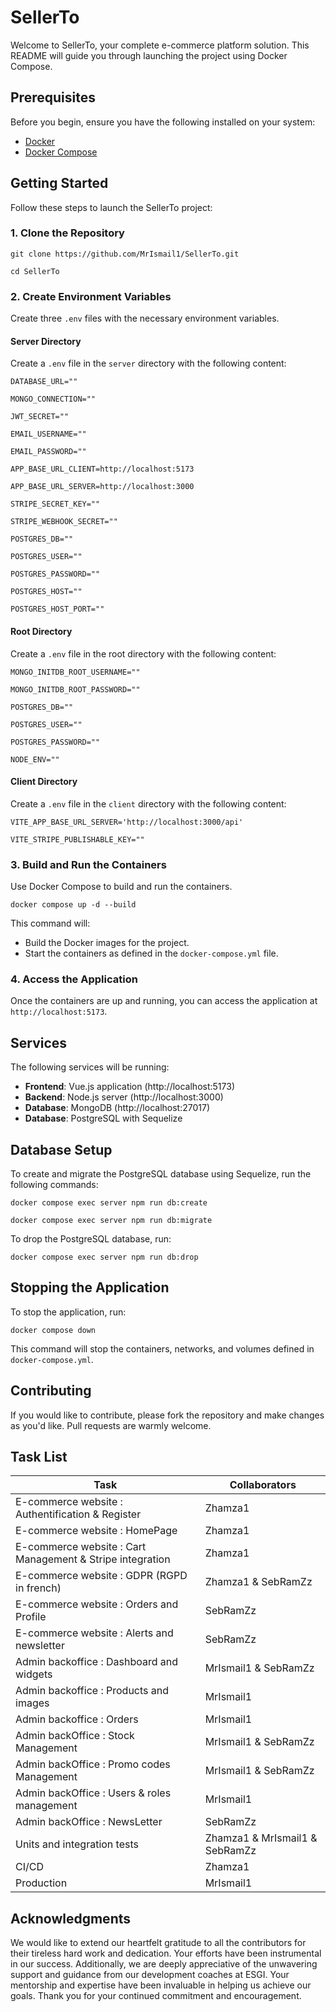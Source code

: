 # SellerTo

Welcome to SellerTo, your complete e-commerce platform solution. This README will guide you through launching the project using Docker Compose.

## Prerequisites

Before you begin, ensure you have the following installed on your system:

- [Docker](https://www.docker.com/get-started)
- [Docker Compose](https://docs.docker.com/compose/install/)

## Getting Started

Follow these steps to launch the SellerTo project:

### 1. Clone the Repository

`git clone https://github.com/MrIsmail1/SellerTo.git`

`cd SellerTo`

### 2. Create Environment Variables

Create three `.env` files with the necessary environment variables.

#### Server Directory

Create a `.env` file in the `server` directory with the following content:

`DATABASE_URL=""`

`MONGO_CONNECTION=""`

`JWT_SECRET=""`

`EMAIL_USERNAME=""`

`EMAIL_PASSWORD=""`

`APP_BASE_URL_CLIENT=http://localhost:5173`

`APP_BASE_URL_SERVER=http://localhost:3000`

`STRIPE_SECRET_KEY=""`

`STRIPE_WEBHOOK_SECRET=""`

`POSTGRES_DB=""`

`POSTGRES_USER=""`

`POSTGRES_PASSWORD=""`

`POSTGRES_HOST=""`

`POSTGRES_HOST_PORT=""`

#### Root Directory

Create a `.env` file in the root directory with the following content:

`MONGO_INITDB_ROOT_USERNAME=""`

`MONGO_INITDB_ROOT_PASSWORD=""`

`POSTGRES_DB=""`

`POSTGRES_USER=""`

`POSTGRES_PASSWORD=""`

`NODE_ENV=""`

#### Client Directory

Create a `.env` file in the `client` directory with the following content:

`VITE_APP_BASE_URL_SERVER='http://localhost:3000/api'`

`VITE_STRIPE_PUBLISHABLE_KEY=""`

### 3. Build and Run the Containers

Use Docker Compose to build and run the containers.

`docker compose up -d --build`

This command will:

- Build the Docker images for the project.
- Start the containers as defined in the `docker-compose.yml` file.

### 4. Access the Application

Once the containers are up and running, you can access the application at `http://localhost:5173`.

## Services

The following services will be running:

- **Frontend**: Vue.js application (http://localhost:5173)
- **Backend**: Node.js server (http://localhost:3000)
- **Database**: MongoDB (http://localhost:27017)
- **Database**: PostgreSQL with Sequelize

## Database Setup

To create and migrate the PostgreSQL database using Sequelize, run the following commands:

`docker compose exec server npm run db:create`

`docker compose exec server npm run db:migrate`

To drop the PostgreSQL database, run:

`docker compose exec server npm run db:drop`

## Stopping the Application

To stop the application, run:

`docker compose down`

This command will stop the containers, networks, and volumes defined in `docker-compose.yml`.

## Contributing

If you would like to contribute, please fork the repository and make changes as you'd like. Pull requests are warmly welcome.

## Task List

| Task                                                      | Collaborators                  |
| --------------------------------------------------------- | ------------------------------ |
| E-commerce website : Authentification & Register          | Zhamza1                        |
| E-commerce website : HomePage                             | Zhamza1                        |
| E-commerce website : Cart Management & Stripe integration | Zhamza1                        |
| E-commerce website : GDPR (RGPD in french)                | Zhamza1 & SebRamZz             |
| E-commerce website : Orders and Profile                   | SebRamZz                       |
| E-commerce website : Alerts and newsletter                | SebRamZz                       |
| Admin backoffice : Dashboard and widgets                  | MrIsmail1 & SebRamZz           |
| Admin backoffice : Products and images                    | MrIsmail1                      |
| Admin backoffice : Orders                                 | MrIsmail1                      |
| Admin backOffice : Stock Management                       | MrIsmail1 & SebRamZz           |
| Admin backOffice : Promo codes Management                 | MrIsmail1 & SebRamZz           |
| Admin backOffice : Users & roles management               | MrIsmail1                      |
| Admin backOffice : NewsLetter                             | SebRamZz                       |
| Units and integration tests                               | Zhamza1 & MrIsmail1 & SebRamZz |
| CI/CD                                                     | Zhamza1                        |
| Production                                                | MrIsmail1                      |

## Acknowledgments

We would like to extend our heartfelt gratitude to all the contributors for their tireless hard work and dedication. Your efforts have been instrumental in our success. Additionally, we are deeply appreciative of the unwavering support and guidance from our development coaches at ESGI. Your mentorship and expertise have been invaluable in helping us achieve our goals. Thank you for your continued commitment and encouragement.
